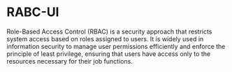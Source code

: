 # RABC-UI
Role-Based Access Control (RBAC) is a security approach that restricts system access based on roles assigned to users. It is widely used in information security to manage user permissions efficiently and enforce the principle of least privilege, ensuring that users have access only to the resources necessary for their job functions.
